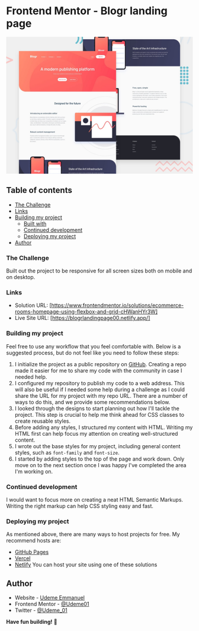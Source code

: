 # Frontend Mentor - Blogr landing page

![Design preview for the Blogr landing page coding challenge](./design/desktop-preview.jpg)

## Table of contents

  - [The Challenge](#the-challenge)
  - [Links](#links)
- [Building my project](#my-process)
  - [Built with](#built-with)
  - [Continued development](#continued-development)
  - [Deploying my project](#deploying-my-project)
- [Author](#author)

### The Challenge

Built out the project to be responsive for all screen sizes both on mobile and on desktop. 

### Links
- Solution URL: [https://www.frontendmentor.io/solutions/ecommerce-rooms-homepage-using-flexbox-and-grid-cHWanHYr3W]
- Live Site URL: [https://blogrlandingpage00.netlify.app/]

### Building my project

Feel free to use any workflow that you feel comfortable with. Below is a suggested process, but do not feel like you need to follow these steps:

1. I initialize the project as a public repository on [GitHub](https://github.com/). Creating a repo made it easier for me to share my code with the community in case I needed help.
2. I configured my repository to publish my code to a web address. This will also be useful if I needed some help during a challenge as I could share the URL for my project with my repo URL. There are a number of ways to do this, and we provide some recommendations below.
3. I looked through the designs to start planning out how I'll tackle the project. This step is crucial to help me think ahead for CSS classes to create reusable styles.
4. Before adding any styles, I structured my content with HTML. Writing my HTML first can help focus my attention on creating well-structured content.
5. I wrote out the base styles for my project, including general content styles, such as `font-family` and `font-size`.
6. I started by adding styles to the top of the page and work down. Only move on to the next section once I was happy I've completed the area I'm working on.

### Continued development
I would want to focus more on creating a neat HTML Semantic Markups. Writing the right markup can help CSS styling easy and fast.

### Deploying my project

As mentioned above, there are many ways to host projects for free. My recommend hosts are:

- [GitHub Pages](https://pages.github.com/)
- [Vercel](https://vercel.com/)
- [Netlify](https://www.netlify.com/)
You can host your site using one of these solutions

## Author

- Website - [Udeme Emmanuel](https://github.com/Udeme01)
- Frontend Mentor - [@Udeme01](https://www.frontendmentor.io/profile/Udeme01)
- Twitter - [@Udeme_01](https://twitter.com/Udeme_01)

**Have fun building!** 🚀
